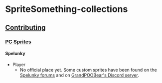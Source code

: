 # SpriteSomething-collections

## [Contributing](https://github.com/miketrethewey/SpriteSomething-collections/blob/gh-pages/CONTRIBUTING.md)

### [PC Sprites](https://github.com/miketrethewey/SpriteSomething-collections/blob/gh-pages/pc/CONTRIBUTING.md)

#### Spelunky

* Player
  * No official place yet. Some custom sprites have been found on the [Spelunky forums](https://www.google.com/search?q=spelunky+forums) and on [GrandPOOBear's Discord server](http://grandpoobear.com/awesome-links/).
